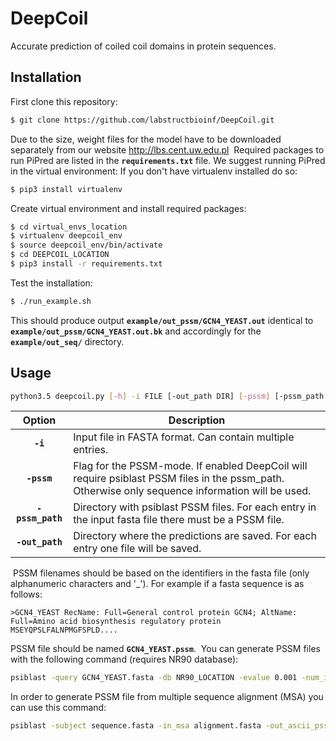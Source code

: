 # **DeepCoil** #
Accurate prediction of coiled coil domains in protein sequences.
​
## **Installation** ##
First clone this repository:
```bash
$ git clone https://github.com/labstructbioinf/DeepCoil.git
```
Due to the size, weight files for the model have to be downloaded separately from
our website http://lbs.cent.uw.edu.pl 
​
Required packages to run PiPred are listed in the **`requirements.txt`** file.
We suggest running PiPred in the virtual environment:
If you don't have virtualenv installed do so:
```bash
$ pip3 install virtualenv
```
Create virtual environment and install required packages:
```bash
$ cd virtual_envs_location
$ virtualenv deepcoil_env
$ source deepcoil_env/bin/activate
$ cd DEEPCOIL_LOCATION
$ pip3 install -r requirements.txt
```
Test the installation:
```bash
$ ./run_example.sh
```
This should produce output **`example/out_pssm/GCN4_YEAST.out`** identical to **`example/out_pssm/GCN4_YEAST.out.bk`** and accordingly for the **`example/out_seq/`** directory.
​
## **Usage** ##
```bash
python3.5 deepcoil.py [-h] -i FILE [-out_path DIR] [-pssm] [-pssm_path DIR]
```
| Option    | Description |
|:----------:|-------------|
| **`-i`** | Input file in FASTA format. Can contain multiple entries. |
| **`-pssm`** | Flag for the PSSM-mode. If enabled DeepCoil will require psiblast PSSM files in the pssm_path. Otherwise only sequence information will be used.|
| **`-pssm_path`** | Directory with psiblast PSSM files. For each entry in the input fasta file there must be a PSSM file. |
| **`-out_path`** | Directory where the predictions are saved. For each entry one file will be saved. |
​
PSSM filenames should be based on the identifiers in the fasta file (only alphanumeric characters and '_'). For example if a fasta sequence is as follows:
```
>GCN4_YEAST RecName: Full=General control protein GCN4; AltName: Full=Amino acid biosynthesis regulatory protein
MSEYQPSLFALNPMGFSPLD....
```
PSSM file should be named **`GCN4_YEAST.pssm`**.
​
You can generate PSSM files with the following command (requires NR90 database):
```bash
psiblast -query GCN4_YEAST.fasta -db NR90_LOCATION -evalue 0.001 -num_iterations 3 -out_ascii_pssm GCN4_YEAST.pssm
```
In order to generate PSSM file from multiple sequence alignment (MSA) you can use this command:
```bash
psiblast -subject sequence.fasta -in_msa alignment.fasta -out_ascii_pssm output.pssm
```
